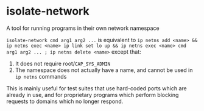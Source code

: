 # isolate-network

A tool for running programs in their own network namespace

`isolate-network cmd arg1 arg2 ...` is equivalent to `ip netns add <name> && ip netns exec <name> ip link set lo up && ip netns exec <name> cmd arg1 arg2 ... ; ip netns delete <name>` except that:

1. It does not require root/`CAP_SYS_ADMIN`
2. The namespace does not actually have a name, and cannot be used in `ip netns` commands

This is mainly useful for test suites that use hard-coded ports which are already in use, and for proprietary programs which perform blocking requests to domains which no longer respond.
